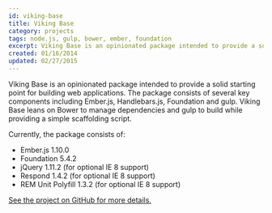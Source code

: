 ```yaml
---
id: viking-base
title: Viking Base
category: projects
tags: node.js, gulp, bower, ember, foundation
excerpt: Viking Base is an opinionated package intended to provide a solid starting point for building web applications. The package consists of several key components including Ember.js, Handlebars.js, Foundation and gulp. Viking Base leans on Bower to manage dependencies and gulp to build while providing a simple scaffolding script.
created: 01/16/2014
updated: 02/27/2015
---
```


Viking Base is an opinionated package intended to provide a solid starting point for building web applications. The package consists of several key components including Ember.js, Handlebars.js, Foundation and gulp. Viking Base leans on Bower to manage dependencies and gulp to build while providing a simple scaffolding script.

Currently, the package consists of:

* Ember.js 1.10.0
* Foundation 5.4.2
* jQuery 1.11.2 (for optional IE 8 support)
* Respond 1.4.2 (for optional IE 8 support)
* REM Unit Polyfill 1.3.2 (for optional IE 8 support)

[See the project on GitHub for more details.](https://github.com/jneurock/viking-base)